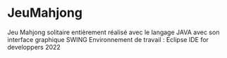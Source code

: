 # JeuMahjong
Jeu Mahjong solitaire entièrement réalisé avec le langage JAVA avec son interface graphique SWING
Environnement de travail : Eclipse IDE for developpers 2022
